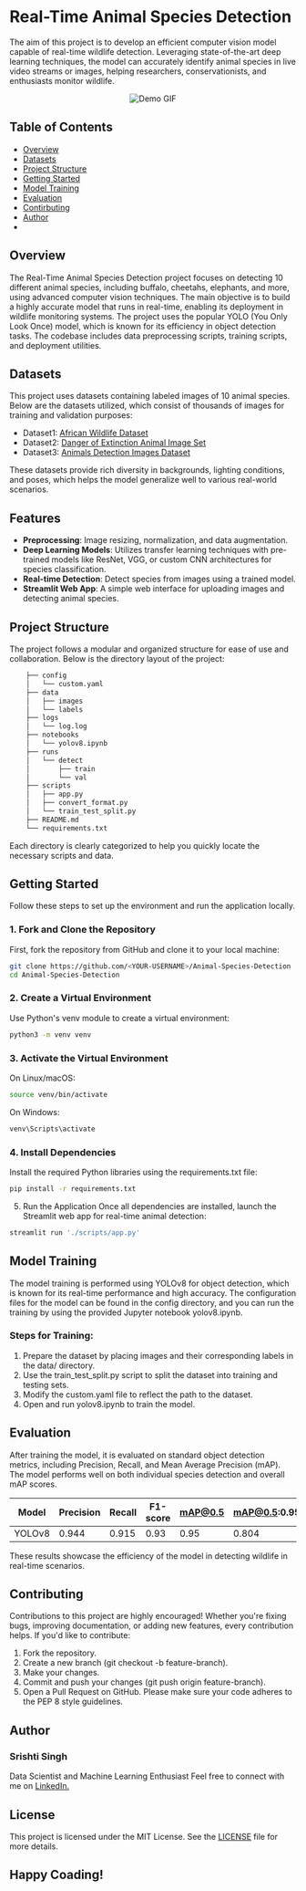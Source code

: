 
# Real-Time Animal Species Detection

The aim of this project is to develop an efficient computer vision model capable of real-time wildlife detection. Leveraging state-of-the-art deep learning techniques, the model can accurately identify animal species in live video streams or images, helping researchers, conservationists, and enthusiasts monitor wildlife.

<p align="center">
  <img src="./demo/demo.gif" alt="Demo GIF">
</p>

## Table of Contents
- [Overview](#overview)
- [Datasets](#datasets)
- [Project Structure](#project-structure)
- [Getting Started](#getting-started)
- [Model Training](#model-training)
- [Evaluation](#evaluation)
- [Contirbuting](#contributing)
- [Author](#author)
- 
## Overview
The Real-Time Animal Species Detection project focuses on detecting 10 different animal species, including buffalo, cheetahs, elephants, and more, using advanced computer vision techniques. The main objective is to build a highly accurate model that runs in real-time, enabling its deployment in wildlife monitoring systems. The project uses the popular YOLO (You Only Look Once) model, which is known for its efficiency in object detection tasks. The codebase includes data preprocessing scripts, training scripts, and deployment utilities.

## Datasets
This project uses datasets containing labeled images of 10 animal species. Below are the datasets utilized, which consist of thousands of images for training and validation purposes:
- Dataset1: [African Wildlife Dataset](https://www.kaggle.com/datasets/biancaferreira/african-wildlife)
- Dataset2: [Danger of Extinction Animal Image Set](https://www.kaggle.com/datasets/brsdincer/danger-of-extinction-animal-image-set)
- Dataset3: [Animals Detection Images Dataset](https://www.kaggle.com/datasets/antoreepjana/animals-detection-images-dataset )

These datasets provide rich diversity in backgrounds, lighting conditions, and poses, which helps the model generalize well to various real-world scenarios.

## Features
- **Preprocessing**: Image resizing, normalization, and data augmentation.
- **Deep Learning Models**: Utilizes transfer learning techniques with pre-trained models like ResNet, VGG, or custom CNN architectures for species classification.
- **Real-time Detection**: Detect species from images using a trained model.
- **Streamlit Web App**: A simple web interface for uploading images and detecting animal species.

## Project Structure
The project follows a modular and organized structure for ease of use and collaboration. Below is the directory layout of the project:
```bash
    ├── config
    │   └── custom.yaml    
    ├── data
    │   ├── images         
    │   └── labels         
    ├── logs
    │   └── log.log      
    ├── notebooks
    │   └── yolov8.ipynb
    ├── runs
    │   └── detect
    │       ├── train
    │       └── val
    ├── scripts
    │   ├── app.py
    │   ├── convert_format.py
    │   └── train_test_split.py
    ├── README.md
    └── requirements.txt
```
Each directory is clearly categorized to help you quickly locate the necessary scripts and data.

## Getting Started
Follow these steps to set up the environment and run the application locally.

### 1. Fork and Clone the Repository
First, fork the repository from GitHub and clone it to your local machine:
```bash
git clone https://github.com/<YOUR-USERNAME>/Animal-Species-Detection
cd Animal-Species-Detection
```
### 2. Create a Virtual Environment
Use Python's venv module to create a virtual environment:
```bash
python3 -m venv venv
```

### 3. Activate the Virtual Environment
On Linux/macOS:
```bash
source venv/bin/activate
```
On Windows:
```bash
venv\Scripts\activate
```

### 4. Install Dependencies
Install the required Python libraries using the requirements.txt file:
```bash
pip install -r requirements.txt
```

5. Run the Application
Once all dependencies are installed, launch the Streamlit web app for real-time animal detection:
```bash
streamlit run './scripts/app.py'
```

## Model Training

The model training is performed using YOLOv8 for object detection, which is known for its real-time performance and high accuracy. The configuration files for the model can be found in the config directory, and you can run the training by using the provided Jupyter notebook yolov8.ipynb.

### Steps for Training:
1. Prepare the dataset by placing images and their corresponding labels in the data/ directory.
2. Use the train_test_split.py script to split the dataset into training and testing sets.
3. Modify the custom.yaml file to reflect the path to the dataset.
4. Open and run yolov8.ipynb to train the model.

## Evaluation
After training the model, it is evaluated on standard object detection metrics, including Precision, Recall, and Mean Average Precision (mAP). The model performs well on both individual species detection and overall mAP scores.

| Model   | Precision | Recall | F1-score | mAP@0.5 | mAP@0.5:0.95 |
|---------|-----------|--------|----------|---------|--------------|
| YOLOv8  |   0.944   |  0.915 |   0.93   |   0.95  |    0.804     |

These results showcase the efficiency of the model in detecting wildlife in real-time scenarios.

## Contributing

Contributions to this project are highly encouraged! Whether you're fixing bugs, improving documentation, or adding new features, every contribution helps. If you'd like to contribute:

1. Fork the repository.
2. Create a new branch (git checkout -b feature-branch).
3. Make your changes.
4. Commit and push your changes (git push origin feature-branch).
5. Open a Pull Request on GitHub.
Please make sure your code adheres to the PEP 8 style guidelines.

## Author

### Srishti Singh
Data Scientist and Machine Learning Enthusiast
Feel free to connect with me on [LinkedIn.](https://www.linkedin.com/in/srishti-singh-921aa52aa/)

## License

This project is licensed under the MIT License. See the [LICENSE](./LICENSE) file for more details.

## Happy Coading!

